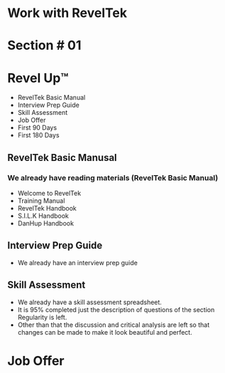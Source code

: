 # Work with RevelTek 

# Section # 01

# Revel Up™️
* RevelTek Basic Manual
* Interview Prep Guide
* Skill Assessment
* Job Offer
* First 90 Days
* First 180 Days

## RevelTek Basic Manusal
### We already have reading materials (RevelTek Basic Manual)
* Welcome to RevelTek 
* Training Manual
* RevelTek Handbook
* S.I.L.K Handbook
* DanHup Handbook

## Interview Prep Guide
* We already have an interview prep guide

## Skill Assessment 
* We already have a skill assessment spreadsheet.
* It is 95% completed just the description of questions of the section Regularity is left.
* Other than that the discussion and critical analysis are left so that changes can be made to make it look beautiful and perfect.

# Job Offer


